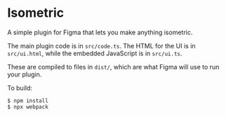 # Isometric
A simple plugin for Figma that lets you make anything isometric.

The main plugin code is in `src/code.ts`. The HTML for the UI is in `src/ui.html`, while the embedded JavaScript is in `src/ui.ts`.

These are compiled to files in `dist/`, which are what Figma will use to run your plugin.

To build:

    $ npm install
    $ npx webpack
